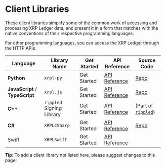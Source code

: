 # Client Libraries

These client libraries simplify some of the common work of accessing and processing XRP Ledger data, and present it in a form that matches with the native conventions of their respective programming languages.

For other programming languages, you can access the XRP Ledger through the HTTP APIs.

| Language                        | Library Name              | Get Started | API Reference                                              | Source Code                                               |
| ------------------------------- | ------------------------- | ----------- | ---------------------------------------------------------- | --------------------------------------------------------- |
| **Python**                      | `xrpl-py`                 | Get Started | [API Reference](https://xrpl-py.readthedocs.io/)           | [Repo](https://github.com/XRPLF/xrpl-py)                  |
| **JavaScript** / **TypeScript** | `xrpl.js`                 | Get Started | [API Reference](https://js.xrpl.org/)                      | [Repo](https://github.com/XRPLF/xrpl.js)                  |
| **C++**                         | `rippled` Signing Library | Get Started | [API Reference](https://github.com/Transia-RnD/XrplCSharp) | (Part of [`rippled`](https://github.com/ripple/rippled/)) |
| **C#**                          | `XRPLCSharp`              | Get Started | [API Reference](https://javadoc.io/doc/org.xrpl/)          | [Repo](https://github.com/XRPLF/xrpl4j)                   |
| Swift                           | `XRPLSwift`               | Get Started | [API Reference](https://github.com/Transia-RnD/XRPLSwift)  |                                                           |

**Tip:** To add a client library not listed here, please suggest changes to this page!
